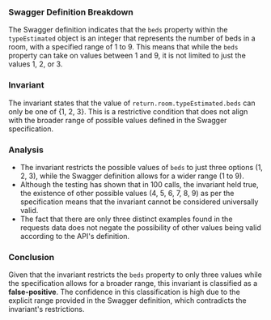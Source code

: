 ### Swagger Definition Breakdown
The Swagger definition indicates that the `beds` property within the `typeEstimated` object is an integer that represents the number of beds in a room, with a specified range of 1 to 9. This means that while the `beds` property can take on values between 1 and 9, it is not limited to just the values 1, 2, or 3.

### Invariant
The invariant states that the value of `return.room.typeEstimated.beds` can only be one of {1, 2, 3}. This is a restrictive condition that does not align with the broader range of possible values defined in the Swagger specification.

### Analysis
- The invariant restricts the possible values of `beds` to just three options (1, 2, 3), while the Swagger definition allows for a wider range (1 to 9).
- Although the testing has shown that in 100 calls, the invariant held true, the existence of other possible values (4, 5, 6, 7, 8, 9) as per the specification means that the invariant cannot be considered universally valid.
- The fact that there are only three distinct examples found in the requests data does not negate the possibility of other values being valid according to the API's definition.

### Conclusion
Given that the invariant restricts the `beds` property to only three values while the specification allows for a broader range, this invariant is classified as a **false-positive**. The confidence in this classification is high due to the explicit range provided in the Swagger definition, which contradicts the invariant's restrictions.
